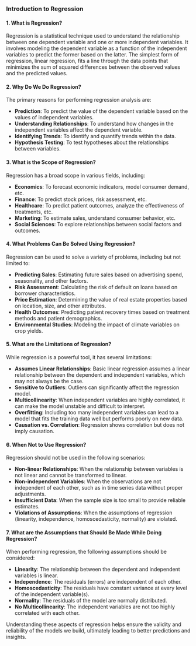 ### Introduction to Regression

#### 1. What is Regression?

Regression is a statistical technique used to understand the relationship between one dependent variable and one or more independent variables. It involves modeling the dependent variable as a function of the independent variables to predict the former based on the latter. The simplest form of regression, linear regression, fits a line through the data points that minimizes the sum of squared differences between the observed values and the predicted values.

#### 2. Why Do We Do Regression?

The primary reasons for performing regression analysis are:

- **Prediction**: To predict the value of the dependent variable based on the values of independent variables.
- **Understanding Relationships**: To understand how changes in the independent variables affect the dependent variable.
- **Identifying Trends**: To identify and quantify trends within the data.
- **Hypothesis Testing**: To test hypotheses about the relationships between variables.

#### 3. What is the Scope of Regression?

Regression has a broad scope in various fields, including:

- **Economics**: To forecast economic indicators, model consumer demand, etc.
- **Finance**: To predict stock prices, risk assessment, etc.
- **Healthcare**: To predict patient outcomes, analyze the effectiveness of treatments, etc.
- **Marketing**: To estimate sales, understand consumer behavior, etc.
- **Social Sciences**: To explore relationships between social factors and outcomes.

#### 4. What Problems Can Be Solved Using Regression?

Regression can be used to solve a variety of problems, including but not limited to:

- **Predicting Sales**: Estimating future sales based on advertising spend, seasonality, and other factors.
- **Risk Assessment**: Calculating the risk of default on loans based on borrower characteristics.
- **Price Estimation**: Determining the value of real estate properties based on location, size, and other attributes.
- **Health Outcomes**: Predicting patient recovery times based on treatment methods and patient demographics.
- **Environmental Studies**: Modeling the impact of climate variables on crop yields.

#### 5. What are the Limitations of Regression?

While regression is a powerful tool, it has several limitations:

- **Assumes Linear Relationships**: Basic linear regression assumes a linear relationship between the dependent and independent variables, which may not always be the case.
- **Sensitive to Outliers**: Outliers can significantly affect the regression model.
- **Multicollinearity**: When independent variables are highly correlated, it can make the model unstable and difficult to interpret.
- **Overfitting**: Including too many independent variables can lead to a model that fits the training data well but performs poorly on new data.
- **Causation vs. Correlation**: Regression shows correlation but does not imply causation.

#### 6. When Not to Use Regression?

Regression should not be used in the following scenarios:

- **Non-linear Relationships**: When the relationship between variables is not linear and cannot be transformed to linear.
- **Non-independent Variables**: When the observations are not independent of each other, such as in time series data without proper adjustments.
- **Insufficient Data**: When the sample size is too small to provide reliable estimates.
- **Violations of Assumptions**: When the assumptions of regression (linearity, independence, homoscedasticity, normality) are violated.

#### 7. What are the Assumptions that Should Be Made While Doing Regression?

When performing regression, the following assumptions should be considered:

- **Linearity**: The relationship between the dependent and independent variables is linear.
- **Independence**: The residuals (errors) are independent of each other.
- **Homoscedasticity**: The residuals have constant variance at every level of the independent variable(s).
- **Normality**: The residuals of the model are normally distributed.
- **No Multicollinearity**: The independent variables are not too highly correlated with each other.

Understanding these aspects of regression helps ensure the validity and reliability of the models we build, ultimately leading to better predictions and insights.

